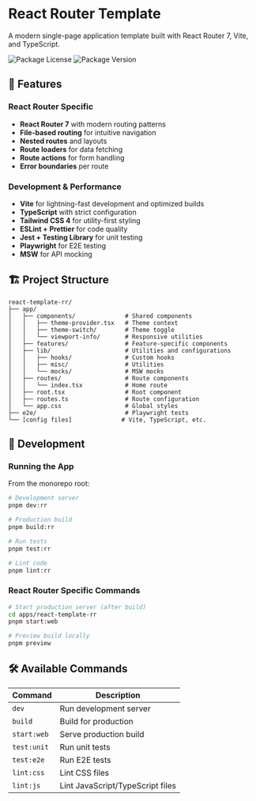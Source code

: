 # React Router Template

A modern single-page application template built with React Router 7, Vite, and TypeScript.

![Package License](https://img.shields.io/github/license/teo-garcia/react-template-rr)
![Package Version](https://img.shields.io/github/package-json/v/teo-garcia/react-template-rr)

## 🚀 Features

### React Router Specific

- **React Router 7** with modern routing patterns
- **File-based routing** for intuitive navigation
- **Nested routes** and layouts
- **Route loaders** for data fetching
- **Route actions** for form handling
- **Error boundaries** per route

### Development & Performance

- **Vite** for lightning-fast development and optimized builds
- **TypeScript** with strict configuration
- **Tailwind CSS 4** for utility-first styling
- **ESLint + Prettier** for code quality
- **Jest + Testing Library** for unit testing
- **Playwright** for E2E testing
- **MSW** for API mocking

## 🏗️ Project Structure

```
react-template-rr/
├── app/
│   ├── components/              # Shared components
│   │   ├── theme-provider.tsx   # Theme context
│   │   ├── theme-switch/        # Theme toggle
│   │   └── viewport-info/       # Responsive utilities
│   ├── features/                # Feature-specific components
│   ├── lib/                     # Utilities and configurations
│   │   ├── hooks/               # Custom hooks
│   │   ├── misc/                # Utilities
│   │   └── mocks/               # MSW mocks
│   ├── routes/                  # Route components
│   │   └── index.tsx            # Home route
│   ├── root.tsx                 # Root component
│   ├── routes.ts                # Route configuration
│   └── app.css                  # Global styles
├── e2e/                         # Playwright tests
└── [config files]              # Vite, TypeScript, etc.
```

## 🔧 Development

### Running the App

From the monorepo root:

```bash
# Development server
pnpm dev:rr

# Production build
pnpm build:rr

# Run tests
pnpm test:rr

# Lint code
pnpm lint:rr
```

### React Router Specific Commands

```bash
# Start production server (after build)
cd apps/react-template-rr
pnpm start:web

# Preview build locally
pnpm preview
```

## 🛠️ Available Commands

| Command     | Description                      |
| ----------- | -------------------------------- |
| `dev`       | Run development server           |
| `build`     | Build for production             |
| `start:web` | Serve production build           |
| `test:unit` | Run unit tests                   |
| `test:e2e`  | Run E2E tests                    |
| `lint:css`  | Lint CSS files                   |
| `lint:js`   | Lint JavaScript/TypeScript files |
